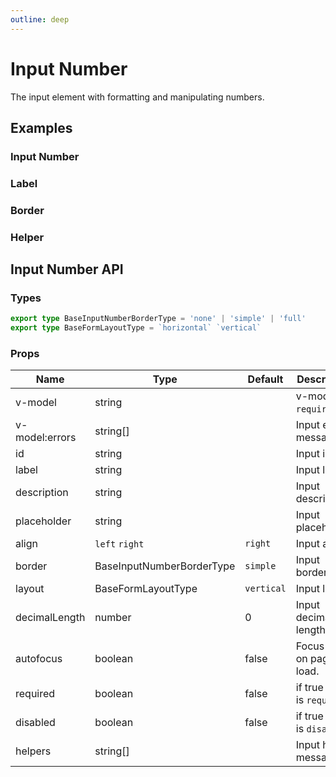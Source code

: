 ```yaml
---
outline: deep
---
```


<script setup lang="ts">
import InputNumberExample from './demo/input-number/input-number-example.vue'
import InputNumberLabel from './demo/input-number/input-number-label.vue'
import InputNumberBorder from './demo/input-number/input-number-border.vue'
import InputNumberHelper from './demo/input-number/input-number-helper.vue'
</script>

# Input Number

The input element with formatting and manipulating numbers.

## Examples

### Input Number

<!--@include: ./demo/input-number/input-number-example.md-->

### Label

<!--@include: ./demo/input-number/input-number-label.md-->

### Border

<!--@include: ./demo/input-number/input-number-border.md-->

### Helper

<!--@include: ./demo/input-number/input-number-helper.md-->

## Input Number API

### Types

```ts
export type BaseInputNumberBorderType = 'none' | 'simple' | 'full'
export type BaseFormLayoutType = `horizontal` `vertical`
```

### Props

| Name           | Type                      | Default    | Description                  |
|----------------|---------------------------|------------|------------------------------|
| v-model        | string                    |            | v-model is `required`.       |
| v-model:errors | string[]                  |            | Input error message.         |
| id             | string                    |            | Input id.                    |
| label          | string                    |            | Input label.                 |
| description    | string                    |            | Input description.           |
| placeholder    | string                    |            | Input placeholder.           |
| align          | `left` `right`            | `right`    | Input align.                 |
| border         | BaseInputNumberBorderType | `simple`   | Input border.                |
| layout         | BaseFormLayoutType        | `vertical` | Input layout.                |
| decimalLength  | number                    | 0          | Input decimal length.        |
| autofocus      | boolean                   | false      | Focus input on page load.    |
| required       | boolean                   | false      | if true input is `required`. |
| disabled       | boolean                   | false      | if true input is `disabled`. |
| helpers        | string[]                  |            | Input helper message.        |


